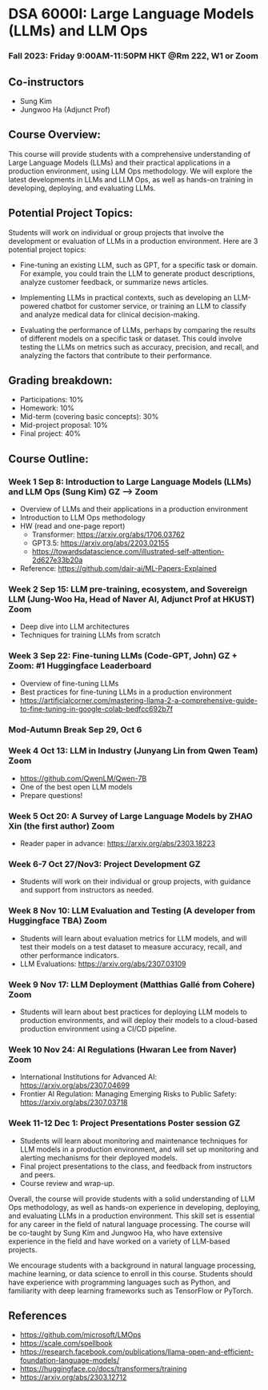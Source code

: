 # DSA 6000I: Large Language Models (LLMs) and LLM Ops
### Fall 2023: Friday 9:00AM-11:50PM HKT @Rm 222, W1 or Zoom

## Co-instructors
* Sung Kim
* Jungwoo Ha (Adjunct Prof)

## Course Overview:
This course will provide students with a comprehensive understanding of Large Language Models (LLMs) and their practical applications in a production environment, using LLM Ops methodology. We will explore the latest developments in LLMs and LLM Ops, as well as hands-on training in developing, deploying, and evaluating LLMs.

## Potential Project Topics:
Students will work on individual or group projects that involve the development or evaluation of LLMs in a production environment. Here are 3 potential project topics:

* Fine-tuning an existing LLM, such as GPT, for a specific task or domain. For example, you could train the LLM to generate product descriptions, analyze customer feedback, or summarize news articles.

* Implementing LLMs in practical contexts, such as developing an LLM-powered chatbot for customer service, or training an LLM to classify and analyze medical data for clinical decision-making.

* Evaluating the performance of LLMs, perhaps by comparing the results of different models on a specific task or dataset. This could involve testing the LLMs on metrics such as accuracy, precision, and recall, and analyzing the factors that contribute to their performance.

## Grading breakdown:

* Participations: 10%
* Homework: 10%
* Mid-term (covering basic concepts): 30%
* Mid-project proposal: 10%
* Final project: 40%

## Course Outline:

### Week 1 Sep 8: Introduction to Large Language Models (LLMs) and LLM Ops (Sung Kim) GZ --> Zoom
- Overview of LLMs and their applications in a production environment
- Introduction to LLM Ops methodology
- HW (read and one-page report)
  *  Transformer: https://arxiv.org/abs/1706.03762
  *  GPT3.5: https://arxiv.org/abs/2203.02155
  *  https://towardsdatascience.com/illustrated-self-attention-2d627e33b20a
- Reference: https://github.com/dair-ai/ML-Papers-Explained 

### Week 2 Sep 15: LLM pre-training, ecosystem, and Sovereign LLM (Jung-Woo Ha, Head of Naver AI, Adjunct Prof at HKUST) Zoom
- Deep dive into LLM architectures
- Techniques for training LLMs from scratch


### Week 3 Sep 22: Fine-tuning LLMs (Code-GPT, John) GZ + Zoom: #1 Huggingface Leaderboard
- Overview of fine-tuning LLMs
- Best practices for fine-tuning LLMs in a production environment
- https://artificialcorner.com/mastering-llama-2-a-comprehensive-guide-to-fine-tuning-in-google-colab-bedfcc692b7f 

### Mod-Autumn Break Sep 29, Oct 6

### Week 4 Oct 13: LLM in Industry (Junyang Lin from Qwen Team) Zoom
- https://github.com/QwenLM/Qwen-7B
- One of the best open LLM models
- Prepare questions! 

### Week 5 Oct 20: A Survey of Large Language Models by ZHAO Xin (the first author) Zoom 
 - Reader paper in advance: https://arxiv.org/abs/2303.18223 


### Week 6-7 Oct 27/Nov3: Project Development GZ 
- Students will work on their individual or group projects, with guidance and support from instructors as needed.

### Week 8 Nov 10: LLM Evaluation and Testing (A developer from Huggingface TBA) Zoom 
- Students will learn about evaluation metrics for LLM models, and will test their models on a test dataset to measure accuracy, recall, and other performance indicators.
- LLM Evaluations: https://arxiv.org/abs/2307.03109

### Week 9 Nov 17: LLM Deployment (Matthias Gallé from Cohere) Zoom 
- Students will learn about best practices for deploying LLM models to production environments, and will deploy their models to a cloud-based production environment using a CI/CD pipeline.

### Week 10 Nov 24: AI Regulations (Hwaran Lee from Naver) Zoom
* International Institutions for Advanced AI: https://arxiv.org/abs/2307.04699
* Frontier AI Regulation: Managing Emerging Risks to Public Safety: https://arxiv.org/abs/2307.03718


### Week 11-12 Dec 1: Project Presentations Poster session GZ
- Students will learn about monitoring and maintenance techniques for LLM models in a production environment, and will set up monitoring and alerting mechanisms for their deployed models.
- Final project presentations to the class, and feedback from instructors and peers.
- Course review and wrap-up.

Overall, the course will provide students with a solid understanding of LLM Ops methodology, as well as hands-on experience in developing, deploying, and evaluating LLMs in a production environment. This skill set is essential for any career in the field of natural language processing. The course will be co-taught by Sung Kim and Jungwoo Ha, who have extensive experience in the field and have worked on a variety of LLM-based projects.

We encourage students with a background in natural language processing, machine learning, or data science to enroll in this course. Students should have experience with programming languages such as Python, and familiarity with deep learning frameworks such as TensorFlow or PyTorch.

## References
* https://github.com/microsoft/LMOps
* https://scale.com/spellbook
* https://research.facebook.com/publications/llama-open-and-efficient-foundation-language-models/
* https://huggingface.co/docs/transformers/training
* https://arxiv.org/abs/2303.12712

